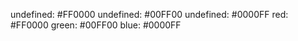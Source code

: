 undefined: #FF0000 
undefined: #00FF00 
undefined: #0000FF 
red: #FF0000 
green: #00FF00 
blue: #0000FF 
